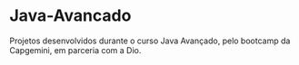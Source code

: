 # Java-Avancado
Projetos desenvolvidos durante o curso Java Avançado, pelo bootcamp da Capgemini, em parceria com a Dio.
